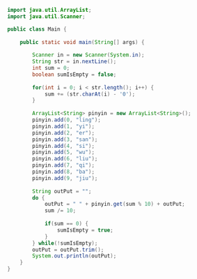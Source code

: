 ﻿```java
import java.util.ArrayList;
import java.util.Scanner;

public class Main {
	
	public static void main(String[] args) {
		
		Scanner in = new Scanner(System.in);
		String str = in.nextLine();
		int sum = 0;
		boolean sumIsEmpty = false;
		
		for(int i = 0; i < str.length(); i++) {
			sum += (str.charAt(i) - '0');
		}
		
		ArrayList<String> pinyin = new ArrayList<String>();
		pinyin.add(0, "ling");
		pinyin.add(1, "yi");
		pinyin.add(2, "er");
		pinyin.add(3, "san");
		pinyin.add(4, "si");
		pinyin.add(5, "wu");
		pinyin.add(6, "liu");
		pinyin.add(7, "qi");
		pinyin.add(8, "ba");
		pinyin.add(9, "jiu");
		
		String outPut = "";
		do {
			outPut = " " + pinyin.get(sum % 10) + outPut;
			sum /= 10;
			
			if(sum == 0) {
				sumIsEmpty = true;
			}
		} while(!sumIsEmpty);
		outPut = outPut.trim();
		System.out.println(outPut);
	}
}
```